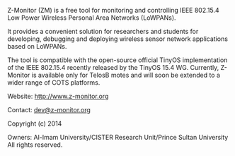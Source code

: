 Z-Monitor (ZM) is a free tool for monitoring and controlling IEEE 802.15.4 Low Power Wireless Personal Area Networks (LoWPANs).

It provides a convenient solution for researchers and students for developing, debugging and deploying wireless sensor network applications based on LoWPANs.

The tool is compatible with the open-source official TinyOS implementation of the IEEE 802.15.4 recently released by the TinyOS 15.4 WG.
Currently, Z-Monitor is available only for TelosB motes and will soon be extended to a wider range of COTS platforms.

Website: http://www.z-monitor.org

Contact: dev@z-monitor.org

Copyright (c) 2014

Owners: Al-Imam University/CISTER Research Unit/Prince Sultan University All rights reserved.
